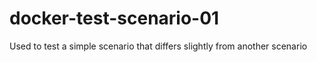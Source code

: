 # docker-test-scenario-01
Used to test a simple scenario that differs slightly from another scenario
